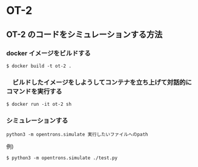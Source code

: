 # OT-2

## OT-2 のコードをシミュレーションする方法

### docker イメージをビルドする

```shell
$ docker build -t ot-2 .
```

### 　ビルドしたイメージをしようしてコンテナを立ち上げて対話的にコマンドを実行する

```shell
$ docker run -it ot-2 sh
```

### シミュレーションする

```shell
python3 -m opentrons.simulate 実行したいファイルへのpath
```

例)

```shell
$ python3 -m opentrons.simulate ./test.py
```
